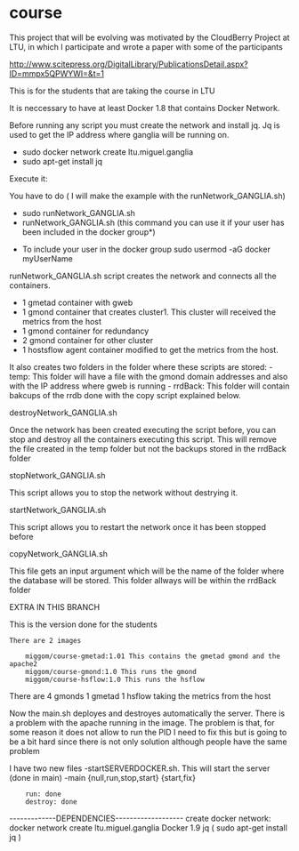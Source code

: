 # course
This project that will be evolving was motivated by the CloudBerry Project at LTU, in which I participate and wrote a paper with some of the participants

http://www.scitepress.org/DigitalLibrary/PublicationsDetail.aspx?ID=mmpx5QPWYWI=&t=1

This is for the students that are taking the course in LTU


It is neccessary to have at least Docker 1.8 that contains Docker Network.

Before running any script you must create the network and install jq. Jq is used to get the IP address where ganglia will be running on.

  - sudo docker network create ltu.miguel.ganglia
  - sudo apt-get install jq

Execute it:

You have to do ( I will make the example with the runNetwork_GANGLIA.sh)

  - sudo runNetwork_GANGLIA.sh
  - runNetwork_GANGLIA.sh (this command you can use it if your user has been included in the docker group*)


* To include your user in the docker group
    sudo usermod -aG docker myUserName

runNetwork_GANGLIA.sh script creates the network and connects all the containers. 

  - 1 gmetad container with gweb
  - 1 gmond container that creates cluster1. This cluster will received the metrics from the host
  - 1 gmond container for redundancy
  - 2 gmond container for other cluster
  - 1 hostsflow agent container modified to get the metrics from the host.
   
  It also creates two folders in the folder where these scripts are stored:
    - temp: This folder will have a file with the gmond domain addresses and also with the IP address where gweb is running
    - rrdBack: This folder will contain bakcups of the rrdb done with the copy script explained below.

destroyNetwork_GANGLIA.sh

  Once the network has been created executing the script before, you can stop and destroy all the containers executing this script. This will remove the file created in the temp folder but not the backups stored in the rrdBack folder
  
stopNetwork_GANGLIA.sh

 This script allows you to stop the network without destrying it.
 
startNetwork_GANGLIA.sh

  This script allows you to restart the network once it has been stopped before
  
copyNetwork_GANGLIA.sh

  This file gets an input argument which will be the name of the folder where the database will be stored. This folder allways will be within the rrdBack folder
  
  EXTRA IN THIS BRANCH
  
  This is the version done for the students


	There are 2 images

		miggom/course-gmetad:1.01 This contains the gmetad gmond and the apache2
		miggom/course-gmond:1.0 This runs the gmond
		miggom/course-hsflow:1.0 This runs the hsflow


There are 4 gmonds 1 gmetad 1 hsflow taking the metrics from the host



Now the main.sh deployes and destroyes automatically the server.
There is a problem with the apache running in the image. The problem is that, for some reason it does not allow to run the PID
I need to fix this but is going to be a bit hard since there is not only solution although people have the same problem


I have two new files
		-startSERVERDOCKER.sh. This will start the server  (done in main)
		-main {null,run,stop,start} {start,fix}

		run: done
		destroy: done




-------------DEPENDENCIES-------------------
create docker network: docker network create ltu.miguel.ganglia
Docker 1.9
jq ( sudo apt-get install jq )


